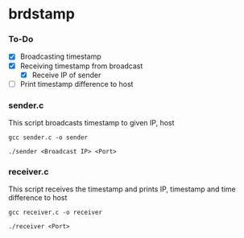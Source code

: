 # brdstamp

### To-Do

- [x] Broadcasting timestamp
- [x] Receiving timestamp from broadcast
  - [x] Receive IP of sender
- [ ] Print timestamp difference to host

### sender.c

This script broadcasts timestamp to given IP, host
```
gcc sender.c -o sender
```
```
./sender <Broadcast IP> <Port>
```

### receiver.c

This script receives the timestamp and prints IP, timestamp and time difference to host
```
gcc receiver.c -o receiver
```
```
./receiver <Port>
```
